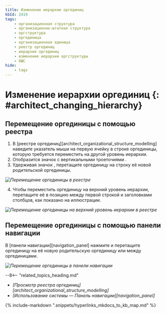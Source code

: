 ```yaml
---
title: Изменение иерархии оргединиц
kbId: 2419
tags:
    - организационная структура
    - организационно-штатная структура
    - оргструктура
    - оргединица
    - организационная единица
    - реестр оргединиц
    - иерархия оргединиц
    - изменение иерархии оргструктуры
    - ОШС
hide:
    - tags
---
```


# Изменение иерархии оргединиц {: #architect_changing_hierarchy}

## Перемещение оргединицы с помощью реестра

1. В [реестре оргединиц][architect_organizational_structure_modelling] наведите указатель мыши на первую ячейку в строке оргединицы, которую требуется переместить на другой уровень иерархии.
2. Отобразится значок с вертикальными троеточиями <i class="fa-light fa-grip-dots-vertical"></i>.
3. Удерживая значок <i class="fa-light fa-grip-dots-vertical"></i>, перетащите оргединицу на строку её новой родительской оргединицы.

*![Перемещение оргединицы в реестре](organizational_structure_modeling_moving_unit_in_registry.png)*

4. Чтобы переместить оргединицу на верхний уровень иерархии, перетащите её в позицию между первой строкой и заголовками столбцов, как показано на иллюстрации.

*![Перемещение оргединицы на верхний уровень иерархии в реестре](organizational_structure_modeling_moving_unit_in_registry_top_level.png)*

## Перемещение оргединицы с помощью панели навигации

В [панели навигации][navigation_panel] нажмите и перетащите оргединицу на её новую родительскую оргединицу или между оргединицами.

*![Перемещение оргединицы в панели навигации](organizational_structure_modeling_moving_unit_in_navigation.png)*

<div class="relatedTopics" markdown="block">

--8<-- "related_topics_heading.md"

- _[Просмотр реестра оргединиц][architect_organizational_structure_modelling]_
- _[Использование системы — Панель навигации][navigation_panel]_

</div>

{% include-markdown ".snippets/hyperlinks_mkdocs_to_kb_map.md" %}
